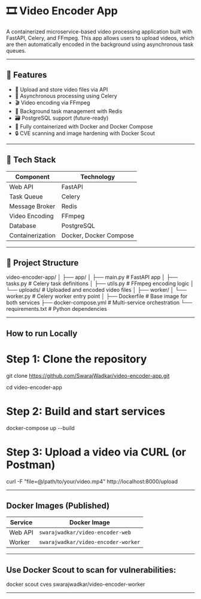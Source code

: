 # 🎞️ Video Encoder App

A containerized microservice-based video processing application built with FastAPI, Celery, and FFmpeg. This app allows users to upload videos, which are then automatically encoded in the background using asynchronous task queues.

---

## 🚀 Features

- 📁 Upload and store video files via API
- 🧵 Asynchronous processing using Celery
- 🎬 Video encoding via FFmpeg
- 🧠 Background task management with Redis
- 🗃️ PostgreSQL support (future-ready)
- 🐳 Fully containerized with Docker and Docker Compose
- 🔒 CVE scanning and image hardening with Docker Scout

---

## 🧰 Tech Stack

| Component     | Technology         |
|---------------|--------------------|
| Web API       | FastAPI            |
| Task Queue    | Celery             |
| Message Broker| Redis              |
| Video Encoding| FFmpeg             |
| Database      | PostgreSQL         |
| Containerization | Docker, Docker Compose |

---

## 📂 Project Structure

video-encoder-app/
│
├── app/
│ ├── main.py # FastAPI app
│ ├── tasks.py # Celery task definitions
│ ├── utils.py # FFmpeg encoding logic
│ └── uploads/ # Uploaded and encoded video files
│
├── worker/
│ └── worker.py # Celery worker entry point
│
├── Dockerfile # Base image for both services
├── docker-compose.yml # Multi-service orchestration
└── requirements.txt # Python dependencies

---

## How to run Locally 

# Step 1: Clone the repository
git clone https://github.com/SwarajWadkar/video-encoder-app.git


cd video-encoder-app

# Step 2: Build and start services
docker-compose up --build

# Step 3: Upload a video via CURL (or Postman)
curl -F "file=@/path/to/your/video.mp4" http://localhost:8000/upload

---

## Docker Images (Published)

| Service | Docker Image                        |
| ------- | ----------------------------------- |
| Web API | `swarajwadkar/video-encoder-web`    |
| Worker  | `swarajwadkar/video-encoder-worker` |


---

## Use Docker Scout to scan for vulnerabilities:

docker scout cves swarajwadkar/video-encoder-worker

---



